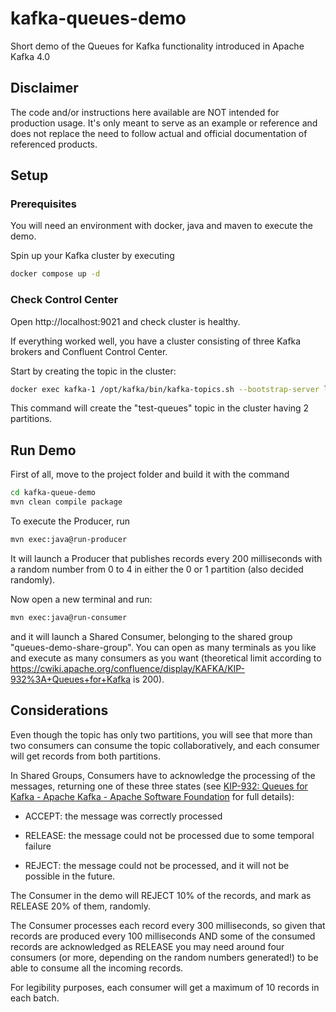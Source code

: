 # kafka-queues-demo

Short demo of the Queues for Kafka functionality introduced in Apache Kafka 4.0

## Disclaimer

The code and/or instructions here available are NOT intended for production usage. It's only meant to serve as an example or reference and does not replace the need to follow actual and official documentation of referenced products.

## Setup

### Prerequisites

You will need an environment with docker, java and maven to execute the demo.

Spin up your Kafka cluster by executing 

```bash
docker compose up -d
```

### Check Control Center

Open http://localhost:9021 and check cluster is healthy.

If everything worked well, you have a cluster consisting of three Kafka brokers and Confluent Control Center.

Start by creating the topic in the cluster:

```bash
docker exec kafka-1 /opt/kafka/bin/kafka-topics.sh --bootstrap-server localhost:19092 --create --topic test-queues --replication-factor 1 --partitions 2
```

This command will create the "test-queues" topic in the cluster having 2 partitions.

## Run Demo

First of all, move to the project folder and build it with the command

```bash
cd kafka-queue-demo
mvn clean compile package
```

To execute the Producer, run 

```bash
mvn exec:java@run-producer
```

It will launch a Producer that publishes records every 200 milliseconds with a random number from 0 to 4 in either the 0 or 1 partition (also decided randomly).

Now open a new terminal and run:

```bash
mvn exec:java@run-consumer
```

and it will launch a Shared Consumer, belonging to the shared group "queues-demo-share-group". You can open as many terminals as you like and execute as many consumers as you want (theoretical limit according to https://cwiki.apache.org/confluence/display/KAFKA/KIP-932%3A+Queues+for+Kafka is 200). 

## Considerations

Even though the topic has only two partitions, you will see that more than two consumers can consume the topic collaboratively, and each consumer will get records from both partitions.



In Shared Groups, Consumers have to acknowledge the processing of the messages, returning one of these three states (see [KIP-932: Queues for Kafka - Apache Kafka - Apache Software Foundation](https://cwiki.apache.org/confluence/pages/viewpage.action?pageId=255070434#KIP932:QueuesforKafka-In-flightrecords) for full details):

- ACCEPT: the message was correctly processed

- RELEASE: the message could not be processed due to some temporal failure

- REJECT: the message could not be processed, and it will not be possible in the future. 

The Consumer in the demo will REJECT 10% of the records, and mark as RELEASE 20% of them, randomly.



The Consumer processes each record every 300 milliseconds, so given that records are produced every 100 milliseconds AND some of the consumed records are acknowledged as RELEASE  you may need around four consumers (or more, depending on the random numbers generated!) to be able to consume all the incoming records. 

For legibility purposes, each consumer will get a maximum of 10 records in each batch.






